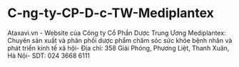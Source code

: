 # C-ng-ty-CP-D-c-TW-Mediplantex
Ataxavi.vn - Website của Công ty Cổ Phần Dược Trung Ương Mediplantex: Chuyên sản xuất và phân phối dược phẩm chăm sóc sức khỏe bệnh nhân và phát triển kinh tế xã hội- Địa chỉ: 358 Giải Phóng, Phương Liệt, Thanh Xuân, Hà Nội- SDT: 024 3668 6111
